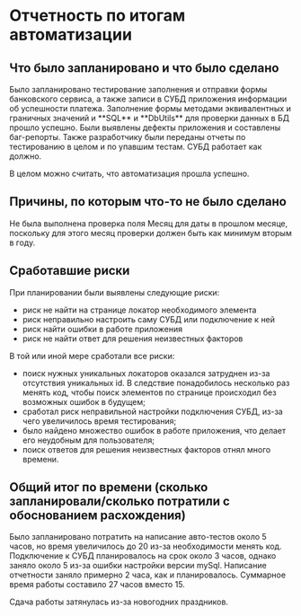 <h1>Отчетность по итогам автоматизации</h1>

<h2>Что было запланировано и что было сделано</h2>
Было запланировано тестирование заполнения и отправки формы банковского сервиса, а также записи в СУБД приложения информации
об успешности платежа. Заполнение формы методами эквивалентных и граничных значений и 
**SQL** и **DbUtils** для проверки данных в БД прошло успешно. Были выявлены дефекты приложения и составлены баг-репорты.
Также разработчику были переданы отчеты по тестированию в целом и по упавшим тестам. СУБД работает как должно.


В целом можно считать, что автоматизация прошла успешно.

<h2>Причины, по которым что-то не было сделано</h2>

Не была выполнена проверка поля Месяц для даты в прошлом месяце, поскольку для этого месяц проверки должен быть как минимум
вторым в году.


<h2>Сработавшие риски</h2>

При планировании были выявлены следующие риски:

* риск не найти на странице локатор необходимого элемента
* риск неправильно настроить саму СУБД или подключение к ней
* риск найти ошибки в работе приложения
* риск не найти ответ для решения неизвестных факторов

В той или иной мере сработали все риски: 

* поиск нужных уникальных локаторов оказался затруднен из-за отсутствия уникальных id. В следствие понадобилось несколько раз
менять код, чтобы поиск элементов по странице происходил без возможных ошибок в будущем;
* сработал риск неправильной настройки подключения СУБД, из-за чего увеличилось время тестирования;
* было найдено множество ошибок в работе приложения, что делает его неудобным для пользователя;
* поиск ответов для решения неизвестных факторов отнял много времени.


<h2>Общий итог по времени (сколько запланировали/сколько потратили с обоснованием расхождения)</h2>

Было запланировано потратить на написание авто-тестов около 5 часов, но время увеличилось до 20 из-за необходимости менять код.
Подключение к СУБД планировалось на срок около 3 часов, однако заняло около 5 из-за ошибки настройки версии mySql.
Написание отчетности заняло примерно 2 часа, как и планировалось. Суммарное время работы составило 27 часов вместо 15.

Сдача работы затянулась из-за новогодних праздников.


